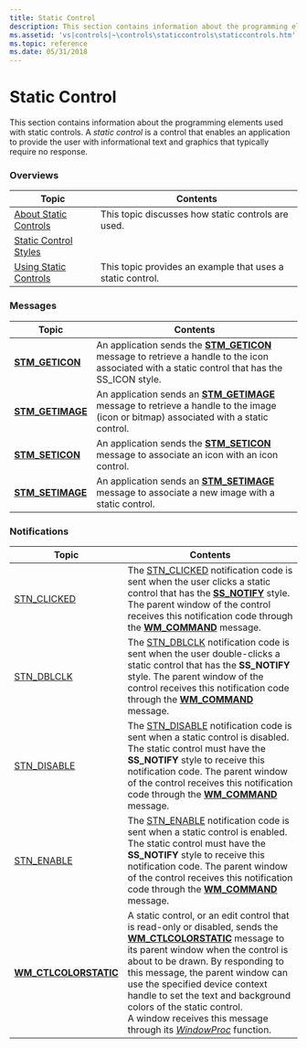 ```yaml
---
title: Static Control
description: This section contains information about the programming elements used with static controls. A static control is a control that enables an application to provide the user with informational text and graphics that typically require no response.
ms.assetid: 'vs|controls|~\controls\staticcontrols\staticcontrols.htm'
ms.topic: reference
ms.date: 05/31/2018
---
```


# Static Control

This section contains information about the programming elements used with static controls. A *static control* is a control that enables an application to provide the user with informational text and graphics that typically require no response.

### Overviews



| Topic                                              | Contents                                                              |
|----------------------------------------------------|-----------------------------------------------------------------------|
| [About Static Controls](about-static-controls.md) | This topic discusses how static controls are used.<br/>         |
| [Static Control Styles](static-control-styles.md) |                                                                       |
| [Using Static Controls](using-static-controls.md) | This topic provides an example that uses a static control.<br/> |



 

### Messages



| Topic                                 | Contents                                                                                                                                                                        |
|---------------------------------------|---------------------------------------------------------------------------------------------------------------------------------------------------------------------------------|
| [**STM\_GETICON**](stm-geticon.md)   | An application sends the [**STM\_GETICON**](stm-geticon.md) message to retrieve a handle to the icon associated with a static control that has the SS\_ICON style. <br/> |
| [**STM\_GETIMAGE**](stm-getimage.md) | An application sends an [**STM\_GETIMAGE**](stm-getimage.md) message to retrieve a handle to the image (icon or bitmap) associated with a static control. <br/>          |
| [**STM\_SETICON**](stm-seticon.md)   | An application sends the [**STM\_SETICON**](stm-seticon.md) message to associate an icon with an icon control. <br/>                                                     |
| [**STM\_SETIMAGE**](stm-setimage.md) | An application sends an [**STM\_SETIMAGE**](stm-setimage.md) message to associate a new image with a static control.<br/>                                                |



 

### Notifications



| Topic                                           | Contents                                                                                                                                                                                                                                                                                                                                                                                                                                                                   |
|-------------------------------------------------|----------------------------------------------------------------------------------------------------------------------------------------------------------------------------------------------------------------------------------------------------------------------------------------------------------------------------------------------------------------------------------------------------------------------------------------------------------------------------|
| [STN\_CLICKED](stn-clicked.md)                 | The [STN\_CLICKED](stn-clicked.md) notification code is sent when the user clicks a static control that has the [**SS\_NOTIFY**](static-control-styles.md) style. The parent window of the control receives this notification code through the [**WM\_COMMAND**](/windows/desktop/menurc/wm-command) message.<br/>                                                                                                                                                                  |
| [STN\_DBLCLK](stn-dblclk.md)                   | The [STN\_DBLCLK](stn-dblclk.md) notification code is sent when the user double-clicks a static control that has the **SS\_NOTIFY** style. The parent window of the control receives this notification code through the [**WM\_COMMAND**](/windows/desktop/menurc/wm-command) message.<br/>                                                                                                                                                                                          |
| [STN\_DISABLE](stn-disable.md)                 | The [STN\_DISABLE](stn-disable.md) notification code is sent when a static control is disabled. The static control must have the **SS\_NOTIFY** style to receive this notification code. The parent window of the control receives this notification code through the [**WM\_COMMAND**](/windows/desktop/menurc/wm-command) message.<br/>                                                                                                                                            |
| [STN\_ENABLE](stn-enable.md)                   | The [STN\_ENABLE](stn-enable.md) notification code is sent when a static control is enabled. The static control must have the **SS\_NOTIFY** style to receive this notification code. The parent window of the control receives this notification code through the [**WM\_COMMAND**](/windows/desktop/menurc/wm-command) message.<br/>                                                                                                                                               |
| [**WM\_CTLCOLORSTATIC**](wm-ctlcolorstatic.md) | A static control, or an edit control that is read-only or disabled, sends the [**WM\_CTLCOLORSTATIC**](wm-ctlcolorstatic.md) message to its parent window when the control is about to be drawn. By responding to this message, the parent window can use the specified device context handle to set the text and background colors of the static control. <br/> A window receives this message through its [*WindowProc*](/windows/win32/api/winuser/nc-winuser-wndproc) function. <br/> |



 

 

